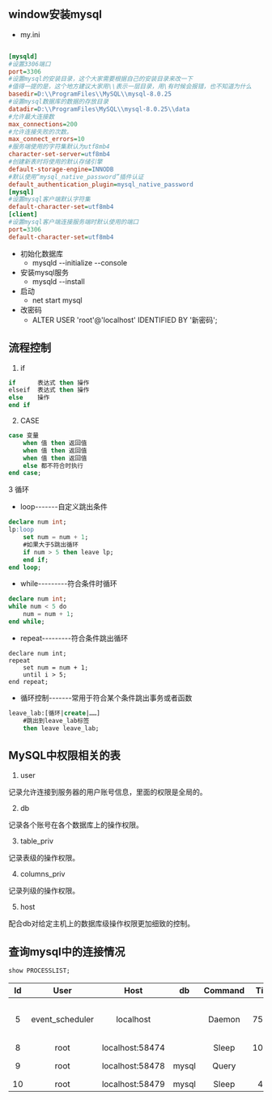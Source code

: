 ## window安装mysql

- my.ini

``` ini

[mysqld]
#设置3306端口
port=3306
#设置mysql的安装目录，这个大家需要根据自己的安装目录来改一下
#值得一提的是，这个地方建议大家用\\表示一层目录，用\有时候会报错，也不知道为什么
basedir=D:\\ProgramFiles\\MySQL\\mysql-8.0.25
#设置mysql数据库的数据的存放目录
datadir=D:\\ProgramFiles\MySQL\\mysql-8.0.25\\data
#允许最大连接数
max_connections=200
#允许连接失败的次数。
max_connect_errors=10
#服务端使用的字符集默认为utf8mb4
character-set-server=utf8mb4
#创建新表时将使用的默认存储引擎
default-storage-engine=INNODB
#默认使用“mysql_native_password”插件认证
default_authentication_plugin=mysql_native_password
[mysql]
#设置mysql客户端默认字符集
default-character-set=utf8mb4
[client]
#设置mysql客户端连接服务端时默认使用的端口
port=3306
default-character-set=utf8mb4

```

- 初始化数据库
  - mysqld --initialize --console
- 安装mysql服务
  - mysqld --install
- 启动
  - net start mysql
- 改密码
  - ALTER USER 'root'@'localhost' IDENTIFIED BY '新密码';



## 流程控制

1. if

``` sql
if		表达式 then 操作
elseif 	表达式 then 操作
else	操作
end if
```

2. CASE

``` sql
case 变量
	when 值 then 返回值
    when 值 then 返回值
    when 值 then 返回值
    else 都不符合时执行
end case;
```

3 循环

- loop-------自定义跳出条件

``` sql
declare num int;
lp:loop
	set num = num + 1;
	#如果大于5跳出循环
	if num > 5 then leave lp;
	end if;
end loop;
```



- while---------符合条件时循环

```sql
declare num int;
while num < 5 do
	num = num + 1;
end while;
```

- repeat---------符合条件跳出循环

``` mysql
declare num int;
repeat
	set num = num + 1;
	until i > 5;
end repeat;
```

- 循环控制-------常用于符合某个条件跳出事务或者函数

``` sql
leave_lab:[循环|create|……]
	#跳出到leave_lab标签
	then leave leave_lab;
```

## MySQL中权限相关的表

1. user

记录允许连接到服务器的用户账号信息，里面的权限是全局的。

2. db

记录各个账号在各个数据库上的操作权限。

3. table_priv

记录表级的操作权限。

4. columns_priv

记录列级的操作权限。

5. host

配合db对给定主机上的数据库级操作权限更加细致的控制。

## 查询mysql中的连接情况

``` sql
show PROCESSLIST;
```

|  Id  |      User       |      Host       |  db   | Command | Time  |         State          |       Info       |
| :--: | :-------------: | :-------------: | :---: | :-----: | :---: | :--------------------: | :--------------: |
|  5   | event_scheduler |    localhost    |       | Daemon  | 75989 | Waiting on empty queue |                  |
|  8   |      root       | localhost:58474 |       |  Sleep  | 10922 |                        |                  |
|  9   |      root       | localhost:58478 | mysql |  Query  |   0   |          init          | show PROCESSLIST |
|  10  |      root       | localhost:58479 | mysql |  Sleep  |  411  |                        |                  |
